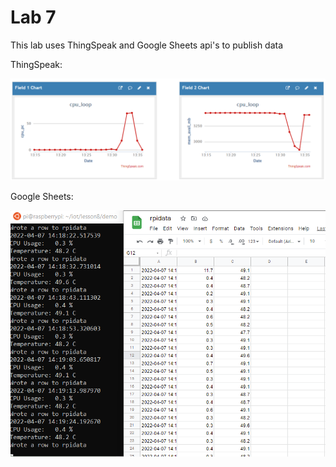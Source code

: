 # Lab 7

This lab uses ThingSpeak and Google Sheets api's to publish data


ThingSpeak:

![](Data.png)


Google Sheets: 

![](sheetsData.png)
